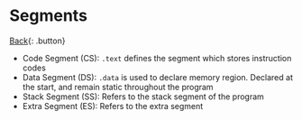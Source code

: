 # Segments

[Back](../x86.md){: .button}

- Code Segment (CS): `.text` defines the segment which stores instruction codes
- Data Segment (DS): `.data` is used to declare memory region. Declared at the start, and remain static throughout the program
- Stack Segment (SS): Refers to the stack segment of the program
- Extra Segment (ES): Refers to the extra segment


